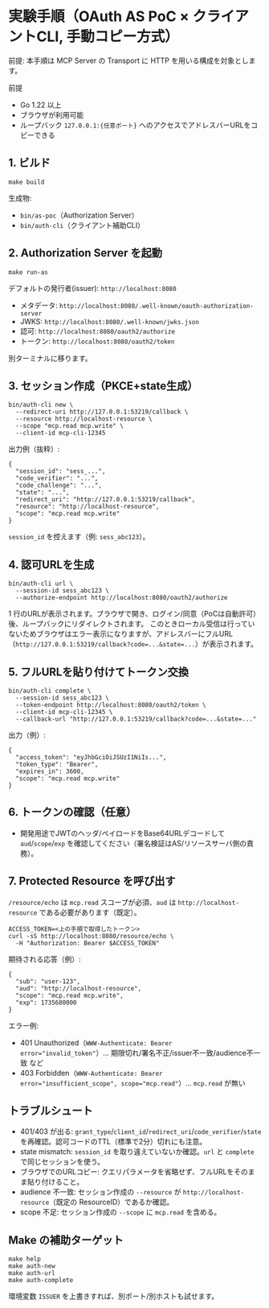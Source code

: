 # 実験手順（OAuth AS PoC × クライアントCLI, 手動コピー方式）

前提: 本手順は MCP Server の Transport に HTTP を用いる構成を対象とします。

前提
- Go 1.22 以上
- ブラウザが利用可能
- ループバック `127.0.0.1:{任意ポート}` へのアクセスでアドレスバーURLをコピーできる

## 1. ビルド
```
make build
```
生成物:
- `bin/as-poc`（Authorization Server）
- `bin/auth-cli`（クライアント補助CLI）

## 2. Authorization Server を起動
```
make run-as
```
デフォルトの発行者(issuer): `http://localhost:8080`
- メタデータ: `http://localhost:8080/.well-known/oauth-authorization-server`
- JWKS: `http://localhost:8080/.well-known/jwks.json`
- 認可: `http://localhost:8080/oauth2/authorize`
- トークン: `http://localhost:8080/oauth2/token`

別ターミナルに移ります。

## 3. セッション作成（PKCE+state生成）
```
bin/auth-cli new \
  --redirect-uri http://127.0.0.1:53219/callback \
  --resource http://localhost-resource \
  --scope "mcp.read mcp.write" \
  --client-id mcp-cli-12345
```
出力例（抜粋）:
```
{
  "session_id": "sess_...",
  "code_verifier": "...",
  "code_challenge": "...",
  "state": "...",
  "redirect_uri": "http://127.0.0.1:53219/callback",
  "resource": "http://localhost-resource",
  "scope": "mcp.read mcp.write"
}
```
`session_id` を控えます（例: `sess_abc123`）。

## 4. 認可URLを生成
```
bin/auth-cli url \
  --session-id sess_abc123 \
  --authorize-endpoint http://localhost:8080/oauth2/authorize
```
1 行のURLが表示されます。ブラウザで開き、ログイン/同意（PoCは自動許可）後、ループバックにリダイレクトされます。
このときローカル受信は行っていないためブラウザはエラー表示になりますが、アドレスバーにフルURL（`http://127.0.0.1:53219/callback?code=...&state=...`）が表示されます。

## 5. フルURLを貼り付けてトークン交換
```
bin/auth-cli complete \
  --session-id sess_abc123 \
  --token-endpoint http://localhost:8080/oauth2/token \
  --client-id mcp-cli-12345 \
  --callback-url "http://127.0.0.1:53219/callback?code=...&state=..."
```
出力（例）:
```
{
  "access_token": "eyJhbGciOiJSUzI1NiIs...",
  "token_type": "Bearer",
  "expires_in": 3600,
  "scope": "mcp.read mcp.write"
}
```

## 6. トークンの確認（任意）
- 開発用途でJWTのヘッダ/ペイロードをBase64URLデコードして `aud`/`scope`/`exp` を確認してください（署名検証はAS/リソースサーバ側の責務）。

## 7. Protected Resource を呼び出す
`/resource/echo` は `mcp.read` スコープが必須、`aud` は `http://localhost-resource` である必要があります（既定）。

```
ACCESS_TOKEN=<上の手順で取得したトークン>
curl -sS http://localhost:8080/resource/echo \
  -H "Authorization: Bearer $ACCESS_TOKEN"
```

期待される応答（例）:
```
{
  "sub": "user-123",
  "aud": "http://localhost-resource",
  "scope": "mcp.read mcp.write",
  "exp": 1735680000
}
```
エラー例:
- 401 Unauthorized（`WWW-Authenticate: Bearer error="invalid_token"`）… 期限切れ/署名不正/issuer不一致/audience不一致 など
- 403 Forbidden（`WWW-Authenticate: Bearer error="insufficient_scope", scope="mcp.read"`）… `mcp.read` が無い

## トラブルシュート
- 401/403 が出る: `grant_type`/`client_id`/`redirect_uri`/`code_verifier`/`state` を再確認。認可コードのTTL（標準で2分）切れにも注意。
- state mismatch: `session_id` を取り違えていないか確認。`url` と `complete` で同じセッションを使う。
- ブラウザでのURLコピー: クエリパラメータを省略せず、フルURLをそのまま貼り付けること。
 - audience 不一致: セッション作成の `--resource` が `http://localhost-resource`（既定の ResourceID）であるか確認。
 - scope 不足: セッション作成の `--scope` に `mcp.read` を含める。

## Make の補助ターゲット
```
make help
make auth-new
make auth-url
make auth-complete
```
環境変数 `ISSUER` を上書きすれば、別ポート/別ホストも試せます。
